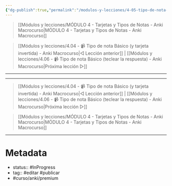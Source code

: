 ```yaml
---
{"dg-publish":true,"permalink":"/modulos-y-lecciones/4-05-tipo-de-nota-basico-tarjeta-invertida-opcional-anki-macrocurso/","noteIcon":"","updated":"2024-05-21T22:14:02.970+02:00"}
---
```



> [[Módulos y lecciones/MÓDULO 4 - Tarjetas y Tipos de Notas - Anki Macrocurso\|MÓDULO 4 - Tarjetas y Tipos de Notas - Anki Macrocurso]]

> [[Módulos y lecciones/4.04 - 📹 Tipo de nota Básico (y tarjeta invertida) - Anki Macrocurso\|◁ Lección anterior]] | [[Módulos y lecciones/4.06 - 📹 Tipo de nota Básico (teclear la respuesta) - Anki Macrocurso\|Próxima lección ▷]]

---







---

> [[Módulos y lecciones/4.04 - 📹 Tipo de nota Básico (y tarjeta invertida) - Anki Macrocurso\|◁ Lección anterior]] | [[Módulos y lecciones/4.06 - 📹 Tipo de nota Básico (teclear la respuesta) - Anki Macrocurso\|Próxima lección ▷]]

> [[Módulos y lecciones/MÓDULO 4 - Tarjetas y Tipos de Notas - Anki Macrocurso\|MÓDULO 4 - Tarjetas y Tipos de Notas - Anki Macrocurso]]

---

# Metadata
- status:: #InProgress  
- tag:: #editar #publicar 
- #curso/anki/premium  